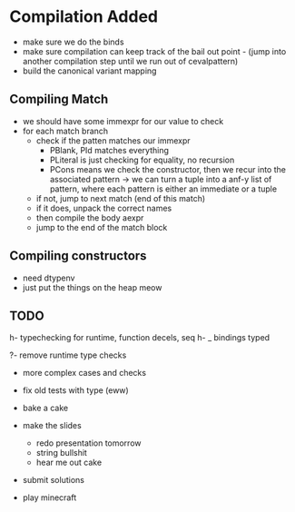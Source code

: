 # Compilation Added

- make sure we do the binds
- make sure compilation can keep track of the bail out point - (jump into another compilation step until we run out of cevalpattern)
- build the canonical variant mapping

## Compiling Match
- we should have some immexpr for our value to check
- for each match branch
    - check if the patten matches our immexpr
        - PBlank, PId matches everything
        - PLiteral is just checking for equality, no recursion
        - PCons means we check the constructor, then we recur into the associated pattern
        -> we can turn a tuple into a anf-y list of pattern, where each pattern is either an immediate or a tuple
    - if not, jump to next match (end of this match)
    - if it does, unpack the correct names
    - then compile the body aexpr
    - jump to the end of the match block

## Compiling constructors
- need dtypenv
- just put the things on the heap meow

## TODO

h- typechecking for runtime, function decels, seq
h- _ bindings typed

?- remove runtime type checks

- more complex cases and checks
- fix old tests with type (eww)

- bake a cake
- make the slides
    - redo presentation tomorrow
    - string bullshit
    - hear me out cake
- submit solutions
- play minecraft

